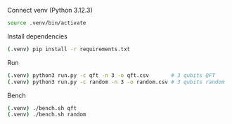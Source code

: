 
Connect venv (Python 3.12.3)

```bash
source .venv/bin/activate
```

Install dependencies

```bash
(.venv) pip install -r requirements.txt
```

Run

```bash
(.venv) python3 run.py -c qft -n 3 -o qft.csv       # 3 qubits QFT
(.venv) python3 run.py -c random -n 3 -o random.csv # 3 qubits random
```

Bench

```bash
(.venv) ./bench.sh qft
(.venv) ./bench.sh random
```
